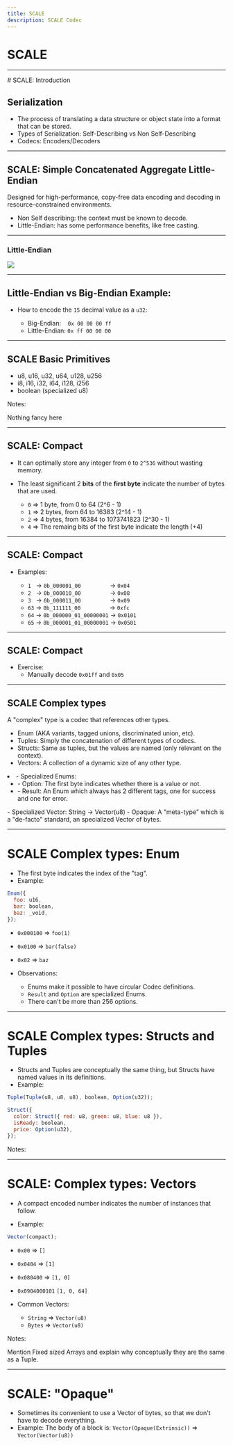 ```yaml
---
title: SCALE
description: SCALE Codec
---
```


# SCALE

---

# SCALE: Introduction

## Serialization

- The process of translating a data structure or object state into a format that can be stored.
- Types of Serialization: Self-Describing vs Non Self-Describing
- Codecs: Encoders/Decoders

---

## SCALE: Simple Concatenated Aggregate Little-Endian

Designed for high-performance, copy-free data encoding and decoding in resource-constrained environments.

- Non Self describing: the context must be known to decode.
- Little-Endian: has some performance benefits, like free casting.

---

### Little-Endian

<img src="../../../assets/img/5-Substrate/endian.png" />

---

## Little-Endian vs Big-Endian Example:

- How to encode the `15` decimal value as a `u32`:

  - Big-Endian: &nbsp;&nbsp; `0x 00 00 00 ff`
  - Little-Endian: `0x ff 00 00 00`

---

## SCALE Basic Primitives

- u8, u16, u32, u64, u128, u256
- i8, i16, i32, i64, i128, i256
- boolean (specialized u8)

Notes:

Nothing fancy here

---

## SCALE: Compact

- It can optimally store any integer from `0` to `2^536` without wasting memory.

- The least significant 2 **bits** of the **first byte** indicate the number of bytes that are used.
  - `0` => 1 byte, from 0 to 64 (2^6 - 1)
  - `1` => 2 bytes, from 64 to 16383 (2^14 - 1)
  - `2` => 4 bytes, from 16384 to 1073741823 (2^30 - 1)
  - `4` => The remaing bits of the first byte indicate the length (+4)

---

## SCALE: Compact

- Examples:

  - `1` &nbsp; -> `0b_000001_00` &nbsp;&nbsp;&nbsp;&nbsp;&nbsp;&nbsp;&nbsp;&nbsp;&nbsp;&nbsp;&nbsp;&nbsp;&nbsp;&nbsp;&nbsp; -> `0x04`<!-- .element: class="fragment" -->
  - `2` &nbsp; -> `0b_000010_00` &nbsp;&nbsp;&nbsp;&nbsp;&nbsp;&nbsp;&nbsp;&nbsp;&nbsp;&nbsp;&nbsp;&nbsp;&nbsp;&nbsp;&nbsp; -> `0x08`<!-- .element: class="fragment" -->
  - `3` &nbsp; -> `0b_000011_00` &nbsp;&nbsp;&nbsp;&nbsp;&nbsp;&nbsp;&nbsp;&nbsp;&nbsp;&nbsp;&nbsp;&nbsp;&nbsp;&nbsp;&nbsp; -> `0x09`<!-- .element: class="fragment" -->
  - `63` -> `0b_111111_00` &nbsp;&nbsp;&nbsp;&nbsp;&nbsp;&nbsp;&nbsp;&nbsp;&nbsp;&nbsp;&nbsp;&nbsp;&nbsp;&nbsp;&nbsp;&nbsp;-> `0xfc`<!-- .element: class="fragment" -->
  - `64` -> `0b_000000_01_00000001` -> `0x0101`<!-- .element: class="fragment" -->
  - `65` -> `0b_000001_01_00000001` -> `0x0501`<!-- .element: class="fragment" -->

---

## SCALE: Compact

- Exercise:
  - Manually decode `0x01ff` and `0x05`

---

## SCALE Complex types

A "complex" type is a codec that references other types.

- Enum (AKA variants, tagged unions, discriminated union, etc).<!-- .element: class="fragment" -->
- Tuples: Simply the concatenation of different types of codecs.<!-- .element: class="fragment" -->
- Structs: Same as tuples, but the values are named (only relevant on the context).<!-- .element: class="fragment" -->
- Vectors: A collection of a dynamic size of any other type.<!-- .element: class="fragment" -->
<li class="fragment">- Specialized Enums:
<ul>
  <li>- Option: The first byte indicates whether there is a value or not.</li>
  <li>- Result: An Enum which always has 2 different tags, one for success and one for error.</li>
</ul></li>
- Specialized Vector: String -> Vector(u8)<!-- .element: class="fragment" -->
- Opaque: A "meta-type" which is a "de-facto" standard, an specialized Vector of bytes.<!-- .element: class="fragment" -->

---

# SCALE Complex types: Enum

- The first byte indicates the index of the "tag".
- Example:

```js
Enum({
  foo: u16,
  bar: boolean,
  baz: _void,
});
```

- `0x000100` => `foo(1)`
- `0x0100` => `bar(false)`
- `0x02` => `baz`

- Observations:
  - Enums make it possible to have circular Codec definitions.
  - `Result` and `Option` are specialized Enums.
  - There can't be more than 256 options.

---

# SCALE Complex types: Structs and Tuples

- Structs and Tuples are conceptually the same thing, but Structs have named values in its definitions.
- Example:

```js
Tuple(Tuple(u8, u8, u8), boolean, Option(u32));
```

```js
Struct({
  color: Struct({ red: u8, green: u8, blue: u8 }),
  isReady: boolean,
  price: Option(u32),
});
```

Notes:

---

# SCALE: Complex types: Vectors

- A compact encoded number indicates the number of instances that follow.

- Example:

```js
Vector(compact);
```

- `0x00` => `[]`
- `0x0404` => `[1]`
- `0x080400` => `[1, 0]`
- `0x0904000101` `[1, 0, 64]`

- Common Vectors:
  - `String` => `Vector(u8)`
  - `Bytes` => `Vector(u8)`

Notes:

Mention Fixed sized Arrays and explain why conceptually they are the same as a Tuple.

---

# SCALE: "Opaque"

- Sometimes its convenient to use a Vector of bytes, so that we don't have to decode everything.
- Example: The body of a block is: `Vector(Opaque(Extrinsic))` => `Vector(Vector(u8))`
